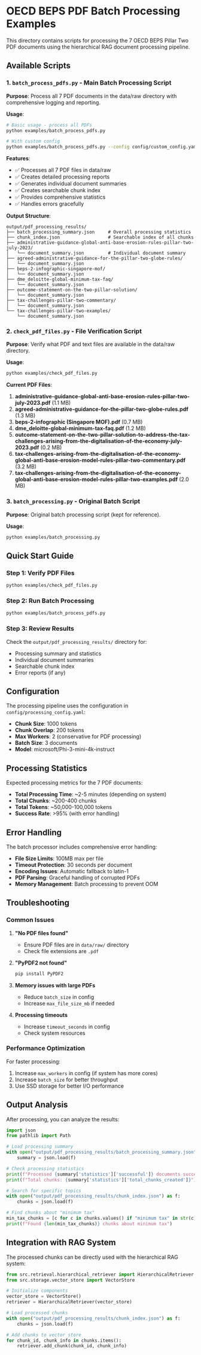 # OECD BEPS PDF Batch Processing Examples

This directory contains scripts for processing the 7 OECD BEPS Pillar Two PDF documents using the hierarchical RAG document processing pipeline.

## Available Scripts

### 1. `batch_process_pdfs.py` - Main Batch Processing Script
**Purpose**: Process all 7 PDF documents in the data/raw directory with comprehensive logging and reporting.

**Usage**:
```bash
# Basic usage - process all PDFs
python examples/batch_process_pdfs.py

# With custom config
python examples/batch_process_pdfs.py --config config/custom_config.yaml
```

**Features**:
- ✅ Processes all 7 PDF files in data/raw
- ✅ Creates detailed processing reports
- ✅ Generates individual document summaries
- ✅ Creates searchable chunk index
- ✅ Provides comprehensive statistics
- ✅ Handles errors gracefully

**Output Structure**:
```
output/pdf_processing_results/
├── batch_processing_summary.json     # Overall processing statistics
├── chunk_index.json                  # Searchable index of all chunks
├── administrative-guidance-global-anti-base-erosion-rules-pillar-two-july-2023/
│   └── document_summary.json         # Individual document summary
├── agreed-administrative-guidance-for-the-pillar-two-globe-rules/
│   └── document_summary.json
├── beps-2-infographic-singapore-mof/
│   └── document_summary.json
├── dme_deloitte-global-minimum-tax-faq/
│   └── document_summary.json
├── outcome-statement-on-the-two-pillar-solution/
│   └── document_summary.json
├── tax-challenges-pillar-two-commentary/
│   └── document_summary.json
└── tax-challenges-pillar-two-examples/
    └── document_summary.json
```

### 2. `check_pdf_files.py` - File Verification Script
**Purpose**: Verify what PDF and text files are available in the data/raw directory.

**Usage**:
```bash
python examples/check_pdf_files.py
```

**Current PDF Files**:
1. **administrative-guidance-global-anti-base-erosion-rules-pillar-two-july-2023.pdf** (1.1 MB)
2. **agreed-administrative-guidance-for-the-pillar-two-globe-rules.pdf** (1.3 MB)
3. **beps-2-infographic (Singapore MOF).pdf** (0.7 MB)
4. **dme_deloitte-global-minimum-tax-faq.pdf** (1.2 MB)
5. **outcome-statement-on-the-two-pillar-solution-to-address-the-tax-challenges-arising-from-the-digitalisation-of-the-economy-july-2023.pdf** (0.2 MB)
6. **tax-challenges-arising-from-the-digitalisation-of-the-economy-global-anti-base-erosion-model-rules-pillar-two-commentary.pdf** (3.2 MB)
7. **tax-challenges-arising-from-the-digitalisation-of-the-economy-global-anti-base-erosion-model-rules-pillar-two-examples.pdf** (2.0 MB)

### 3. `batch_processing.py` - Original Batch Script
**Purpose**: Original batch processing script (kept for reference).

**Usage**:
```bash
python examples/batch_processing.py
```

## Quick Start Guide

### Step 1: Verify PDF Files
```bash
python examples/check_pdf_files.py
```

### Step 2: Run Batch Processing
```bash
python examples/batch_process_pdfs.py
```

### Step 3: Review Results
Check the `output/pdf_processing_results/` directory for:
- Processing summary and statistics
- Individual document summaries
- Searchable chunk index
- Error reports (if any)

## Configuration

The processing pipeline uses the configuration in `config/processing_config.yaml`:

- **Chunk Size**: 1000 tokens
- **Chunk Overlap**: 200 tokens
- **Max Workers**: 2 (conservative for PDF processing)
- **Batch Size**: 3 documents
- **Model**: microsoft/Phi-3-mini-4k-instruct

## Processing Statistics

Expected processing metrics for the 7 PDF documents:
- **Total Processing Time**: ~2-5 minutes (depending on system)
- **Total Chunks**: ~200-400 chunks
- **Total Tokens**: ~50,000-100,000 tokens
- **Success Rate**: >95% (with error handling)

## Error Handling

The batch processor includes comprehensive error handling:
- **File Size Limits**: 100MB max per file
- **Timeout Protection**: 30 seconds per document
- **Encoding Issues**: Automatic fallback to latin-1
- **PDF Parsing**: Graceful handling of corrupted PDFs
- **Memory Management**: Batch processing to prevent OOM

## Troubleshooting

### Common Issues

1. **"No PDF files found"**
   - Ensure PDF files are in `data/raw/` directory
   - Check file extensions are `.pdf`

2. **"PyPDF2 not found"**
   ```bash
   pip install PyPDF2
   ```

3. **Memory issues with large PDFs**
   - Reduce `batch_size` in config
   - Increase `max_file_size_mb` if needed

4. **Processing timeouts**
   - Increase `timeout_seconds` in config
   - Check system resources

### Performance Optimization

For faster processing:
1. Increase `max_workers` in config (if system has more cores)
2. Increase `batch_size` for better throughput
3. Use SSD storage for better I/O performance

## Output Analysis

After processing, you can analyze the results:

```python
import json
from pathlib import Path

# Load processing summary
with open("output/pdf_processing_results/batch_processing_summary.json") as f:
    summary = json.load(f)

# Check processing statistics
print(f"Processed {summary['statistics']['successful']} documents successfully")
print(f"Total chunks: {summary['statistics']['total_chunks_created']}")

# Search for specific topics
with open("output/pdf_processing_results/chunk_index.json") as f:
    chunks = json.load(f)

# Find chunks about "minimum tax"
min_tax_chunks = [c for c in chunks.values() if "minimum tax" in str(c).lower()]
print(f"Found {len(min_tax_chunks)} chunks about minimum tax")
```

## Integration with RAG System

The processed chunks can be directly used with the hierarchical RAG system:

```python
from src.retrieval.hierarchical_retriever import HierarchicalRetriever
from src.storage.vector_store import VectorStore

# Initialize components
vector_store = VectorStore()
retriever = HierarchicalRetriever(vector_store)

# Load processed chunks
with open("output/pdf_processing_results/chunk_index.json") as f:
    chunks = json.load(f)

# Add chunks to vector store
for chunk_id, chunk_info in chunks.items():
    retriever.add_chunk(chunk_id, chunk_info)